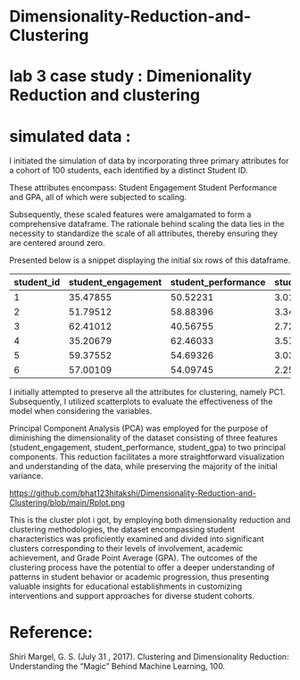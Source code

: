 # Dimensionality-Reduction-and-Clustering
# lab 3 case study : Dimenionality Reduction and clustering 
# simulated data :
I initiated the simulation of data by incorporating three primary attributes for a cohort of 100 students, each identified by a distinct Student ID.

These attributes encompass:
Student Engagement
Student Performance
and GPA, all of which were subjected to scaling.

Subsequently, these scaled features were amalgamated to form a comprehensive dataframe. 
 The rationale behind scaling the data lies in the necessity to standardize the scale of all attributes, thereby ensuring they are centered around zero. 

Presented below is a snippet displaying the initial six rows of this dataframe.

| student_id | student_engagement | student_performance | student_gpa | cluster |
|------------|--------------------|---------------------|-------------|---------|
| 1          | 35.47855           | 50.52231            | 3.013657    | 2       |
| 2          | 51.79512           | 58.88396            | 3.348817    | 1       |
| 3          | 62.41012           | 40.56755            | 2.728112    | 3       |
| 4          | 35.20679           | 62.46033            | 3.576468    | 2       |
| 5          | 59.37552           | 54.69326            | 3.031107    | 3       |
| 6          | 57.00109           | 54.09745            | 2.251470    | 3       |

I initially attempted to preserve all the attributes for clustering, namely PC1. Subsequently, I utilized scatterplots to evaluate the effectiveness of the model when considering the variables.

Principal Component Analysis (PCA) was employed for the purpose of diminishing the dimensionality of the dataset consisting of three features (student_engagement, student_performance, student_gpa) to two principal components. This reduction facilitates a more straightforward visualization and understanding of the data, while preserving the majority of the initial variance.

https://github.com/bhat123hitakshi/Dimensionality-Reduction-and-Clustering/blob/main/Rplot.png

This is the cluster plot i got, by employing both dimensionality reduction and clustering methodologies, the dataset encompassing student characteristics was proficiently examined and divided into significant clusters corresponding to their levels of involvement, academic achievement, and Grade Point Average (GPA). The outcomes of the clustering process have the potential to offer a deeper understanding of patterns in student behavior or academic progression, thus presenting valuable insights for educational establishments in customizing interventions and support approaches for diverse student cohorts.

# Reference:
Shiri Margel, G. S. (July 31 , 2017). Clustering and Dimensionality Reduction: Understanding the “Magic” Behind Machine Learning, 100.



